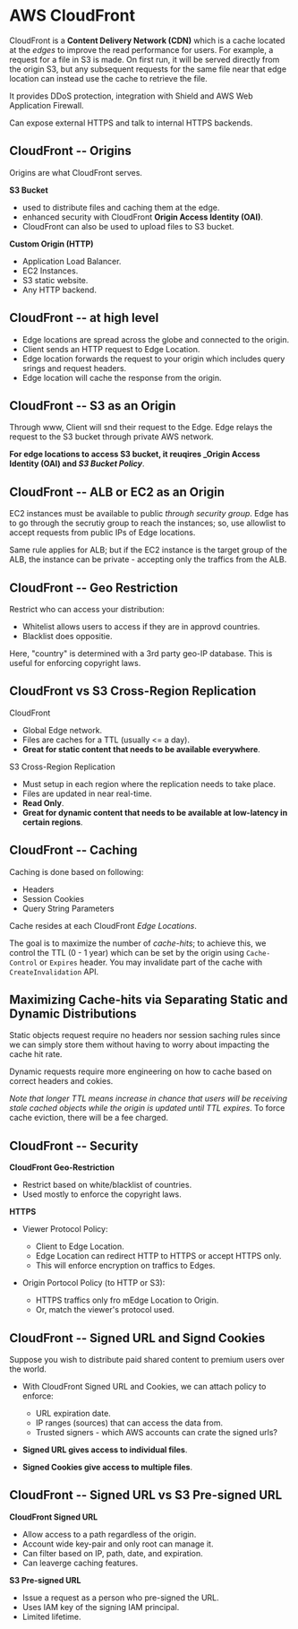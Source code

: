 AWS CloudFront
==============

CloudFront is a **Content Delivery Network (CDN)** which is a cache located at
the _edges_ to improve the read performance for users. For example, a request
for a file in S3 is made. On first run, it will be served directly from the
origin S3, but any subsequent requests for the same file near that edge
location can instead use the cache to retrieve the file.

It provides DDoS protection, integration with Shield and AWS Web Application
Firewall.

Can expose external HTTPS and talk to internal HTTPS backends.

CloudFront -- Origins
---------------------

Origins are what CloudFront serves.

**S3 Bucket**

- used to distribute files and caching them at the edge.
- enhanced security with CloudFront **Origin Access Identity (OAI)**.
- CloudFront can also be used to upload files to S3 bucket.

**Custom Origin (HTTP)**

- Application Load Balancer.
- EC2 Instances.
- S3 static website.
- Any HTTP backend.

CloudFront -- at high level
---------------------------

- Edge locations are spread across the globe and connected to the origin.
- Client sends an HTTP request to Edge Location.
- Edge location forwards the request to your origin which includes query srings
  and request headers.
- Edge location will cache the response from the origin.

CloudFront -- S3 as an Origin
-----------------------------

Through www, Client will snd their request to the Edge. Edge relays the request
to the S3 bucket through private AWS network.

**For edge locations to access S3 bucket, it reuqires _Origin Access Identity
(OAI) and _S3 Bucket Policy_**.

CloudFront -- ALB or EC2 as an Origin
-------------------------------------

EC2 instances must be available to public _through security group_. Edge has to
go through the secrutiy group to reach the instances; so, use allowlist to
accept requests from public IPs of Edge locations.

Same rule applies for ALB; but if the EC2 instance is the target group of the
ALB, the instance can be private - accepting only the traffics from the ALB.

CloudFront -- Geo Restriction
-----------------------------

Restrict who can access your distribution:

- Whitelist allows users to access if they are in approvd countries.
- Blacklist does oppositie.

Here, "country" is determined with a 3rd party geo-IP database. This is useful
for enforcing copyright laws.

CloudFront vs S3 Cross-Region Replication
-----------------------------------------

CloudFront

- Global Edge network.
- Files are caches for a TTL (usually <= a day).
- **Great for static content that needs to be available everywhere**.

S3 Cross-Region Replication

- Must setup in each region where the replication needs to take place.
- Files are updated in near real-time.
- **Read Only**.
- **Great for dynamic content that needs to be available at low-latency in
  certain regions**.

CloudFront -- Caching
---------------------

Caching is done based on following:

- Headers
- Session Cookies
- Query String Parameters

Cache resides at each CloudFront _Edge Locations_.

The goal is to maximize the number of _cache-hits_; to achieve this, we control
the TTL (0 - 1 year) which can be set by the origin using `Cache-Control` or
`Expires` header. You may invalidate part of the cache with
`CreateInvalidation` API.

Maximizing Cache-hits via Separating Static and Dynamic Distributions
---------------------------------------------------------------------

Static objects request require no headers nor session saching rules since we
can simply store them without having to worry about impacting the cache hit
rate.

Dynamic requests require more engineering on how to cache based on correct
headers and cokies.

_Note that longer TTL means increase in chance that users will be receiving
stale cached objects while the origin is updated until TTL expires_. To force
cache eviction, there will be a fee charged.

CloudFront -- Security
----------------------

**CloudFront Geo-Restriction**

- Restrict based on white/blacklist of countries.
- Used mostly to enforce the copyright laws.

**HTTPS**

- Viewer Protocol Policy:
    - Client to Edge Location.
    - Edge Location can redirect HTTP to HTTPS or accept HTTPS only.
    - This will enforce encryption on traffics to Edges.

- Origin Portocol Policy (to HTTP or S3):
    - HTTPS traffics only fro mEdge Location to Origin.
    - Or, match the viewer's protocol used.

CloudFront -- Signed URL and Signd Cookies
------------------------------------------

Suppose you wish to distribute paid shared content to premium users over the
world.

- With CloudFront Signed URL and Cookies, we can attach policy to enforce:
    - URL expiration date.
    - IP ranges (sources) that can access the data from.
    - Trusted signers - which AWS accounts can crate the signed urls?

- **Signed URL gives access to individual files**.
- **Signed Cookies give access to multiple files**.

CloudFront -- Signed URL vs S3 Pre-signed URL
---------------------------------------------

**CloudFront Signed URL**

- Allow access to a path regardless of the origin.
- Account wide key-pair and only root can manage it.
- Can filter based on IP, path, date, and expiration.
- Can leaverge caching features.

**S3 Pre-signed URL**

- Issue a request as a person who pre-signed the URL.
- Uses IAM key of the signing IAM principal.
- Limited lifetime.
